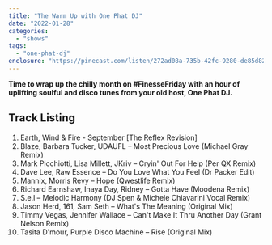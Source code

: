 ```yaml
---
title: "The Warm Up with One Phat DJ"
date: "2022-01-28"
categories: 
  - "shows"
tags: 
  - "one-phat-dj"
enclosure: "https://pinecast.com/listen/272ad08a-735b-42fc-9280-de85d82c844a.mp3 143645283 audio/mpeg "
---
```


**Time to wrap up the chilly month on #FinesseFriday with an hour of uplifting soulful and disco tunes from your old host, One Phat DJ.**

## Track Listing

1. Earth, Wind & Fire - September \[The Reflex Revision\]
2. Blaze, Barbara Tucker, UDAUFL – Most Precious Love (Michael Gray Remix)
3. Mark Picchiotti, Lisa Millett, JKriv – Cryin' Out For Help (Per QX Remix)
4. Dave Lee, Raw Essence – Do You Love What You Feel (Dr Packer Edit)
5. Mannix, Morris Revy – Hope (Qwestlife Remix)
6. Richard Earnshaw, Inaya Day, Ridney – Gotta Have (Moodena Remix)
7. S.e.l – Melodic Harmony (DJ Spen & Michele Chiavarini Vocal Remix)
8. Jason Herd, 161, Sam Seth – What's The Meaning (Original Mix)
9. Timmy Vegas, Jennifer Wallace – Can't Make It Thru Another Day (Grant Nelson Remix)
10. Tasita D'mour, Purple Disco Machine – Rise (Original Mix)
